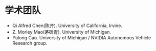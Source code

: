 # 学术团队

- Qi Alfred Chen(陈齐). University of California, Irvine.
- Z. Morley Mao(茅斫青). University of Michigan.
- Yulong Cao. University of Michigan / NVIDIA Autonomous Vehicle Research group.